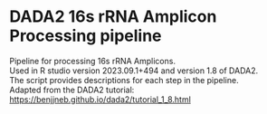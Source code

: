 # DADA2 16s rRNA Amplicon Processing pipeline
 Pipeline for processing 16s rRNA Amplicons.  <br>
 Used in R studio version 2023.09.1+494 and version 1.8 of DADA2.  <br>
 The script provides descriptions for each step in the pipeline. <br>
 Adapted from the DADA2 tutorial: https://benjjneb.github.io/dada2/tutorial_1_8.html

